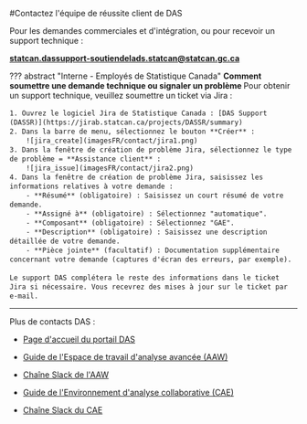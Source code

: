 #Contactez l'équipe de réussite client de DAS

Pour les demandes commerciales et d'intégration, ou pour recevoir un support technique :

**statcan.dassupport-soutiendelads.statcan@statcan.gc.ca**
	

??? abstract "Interne - Employés de Statistique Canada" 
	<b>Comment soumettre une demande technique ou signaler un problème </b>
	Pour obtenir un support technique, veuillez soumettre un ticket via Jira :

	1. Ouvrez le logiciel Jira de Statistique Canada : [DAS Support (DASSR)](https://jirab.statcan.ca/projects/DASSR/summary)
	2. Dans la barre de menu, sélectionnez le bouton **Créer** :
		![jira_create](imagesFR/contact/jira1.png)
	3. Dans la fenêtre de création de problème Jira, sélectionnez le type de problème = **Assistance client** :
		![jira_issue](imagesFR/contact/jira2.png)
	4. Dans la fenêtre de création de problème Jira, saisissez les informations relatives à votre demande :
		- **Résumé** (obligatoire) : Saisissez un court résumé de votre demande.
		- **Assigné à** (obligatoire) : Sélectionnez "automatique".
		- **Composant** (obligatoire) : Sélectionnez "GAE".
		- **Description** (obligatoire) : Saisissez une description détaillée de votre demande.
		- **Pièce jointe** (facultatif) : Documentation supplémentaire concernant votre demande (captures d'écran des erreurs, par exemple).
		
	Le support DAS complétera le reste des informations dans le ticket Jira si nécessaire. Vous recevrez des mises à jour sur le ticket par e-mail. 

---

<!-----------------------------------section needs work-------------------------------------------------------
	##ADMENDMENTS
			## Comment modifier les exigences de votre projet DAS 
			## How to change your DAS project requirements


--------------------------------------------------------------------------------------------------------------->

Plus de contacts DAS :

- [Page d'accueil du portail DAS](https://www.statcan.gc.ca/data-analytics-services/overview)

- [Guide de l'Espace de travail d'analyse avancée (AAW)](https://statcan.github.io/aaw/)

- [Chaîne Slack de l'AAW](https://app.slack.com/client/T013KCYQB4G)

- [Guide de l'Environnement d'analyse collaborative (CAE)](https://statcan.github.io/cae-eac/)

- [Chaîne Slack du CAE](https://app.slack.com/client/T013XR48YDQ)
